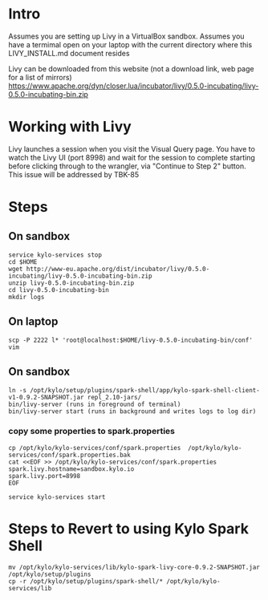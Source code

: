# Intro
Assumes you are setting up Livy in a VirtualBox sandbox.
Assumes you have a termimal open on your laptop with the current directory where this LIVY_INSTALL.md document resides


Livy can be downloaded from this website (not a download link, web page for a list of mirrors)
https://www.apache.org/dyn/closer.lua/incubator/livy/0.5.0-incubating/livy-0.5.0-incubating-bin.zip

# Working with Livy
Livy launches a session when you visit the Visual Query page.  You have to watch the Livy UI (port 8998) and wait for the session to complete starting before clicking through to the wrangler, via "Continue to Step 2" button.
This issue will be addressed by TBK-85

# Steps

## On sandbox
    service kylo-services stop
    cd $HOME
    wget http://www-eu.apache.org/dist/incubator/livy/0.5.0-incubating/livy-0.5.0-incubating-bin.zip
    unzip livy-0.5.0-incubating-bin.zip 
    cd livy-0.5.0-incubating-bin
    mkdir logs

## On laptop
    scp -P 2222 l* 'root@localhost:$HOME/livy-0.5.0-incubating-bin/conf'
    vim
    
## On sandbox
    ln -s /opt/kylo/setup/plugins/spark-shell/app/kylo-spark-shell-client-v1-0.9.2-SNAPSHOT.jar repl_2.10-jars/
    bin/livy-server (runs in foreground of terminal)
    bin/livy-server start (runs in background and writes logs to log dir)

### copy some properties to spark.properties
    cp /opt/kylo/kylo-services/conf/spark.properties  /opt/kylo/kylo-services/conf/spark.properties.bak
    cat <<EOF >> /opt/kylo/kylo-services/conf/spark.properties
    spark.livy.hostname=sandbox.kylo.io
    spark.livy.port=8998
    EOF

    service kylo-services start

# Steps to Revert to using Kylo Spark Shell
    mv /opt/kylo/kylo-services/lib/kylo-spark-livy-core-0.9.2-SNAPSHOT.jar /opt/kylo/setup/plugins
    cp -r /opt/kylo/setup/plugins/spark-shell/* /opt/kylo/kylo-services/lib
